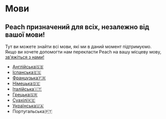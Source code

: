 # Мови
## Peach призначений для всіх, незалежно від вашої мови!

Тут ви можете знайти всі мови, які ми в даний момент підтримуємо.
Якщо ви хочете допомогти нам перекласти Peach на вашу місцеву мову, [зв'яжіться з нами!](mailto:hello@peachbitcoin.com)

<ul>
  <li><a href="/">Англійська🇬🇧</a></li>
  <li><a href="/es">Іспанська🇪🇸</a></li>
  <li><a href="/fr">Французька🇫🇷</a></li>
  <li><a href="/de">Німецька🇩🇪</a></li>
  <li><a href="/it">Італійська🇮🇹</a></li>
  <li><a href="/el">Грецька🇬🇷</a></li>
  <li><a href="/sw">Суахілі🇰🇪</a></li>
  <li><a href="/uk">Українська🇺🇦</a></li>
  <li><a href="/uk"></a>Португальська🇵🇹</li>
</ul>
